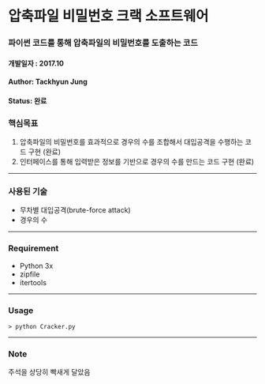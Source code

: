 # 압축파일 비밀번호 크랙 소프트웨어
### 파이썬 코드를 통해 압축파일의 비밀번호를 도출하는 코드
#### 개발일자 : 2017.10

#### Author: Tackhyun Jung

#### Status: 완료

### 핵심목표
1) 압축파일의 비밀번호를 효과적으로 경우의 수를 조합해서 대입공격을 수행하는 코드 구현 (완료)
2) 인터페이스를 통해 입력받은 정보를 기반으로 경우의 수를 만드는 코드 구현 (완료)

---

### 사용된 기술
* 무차별 대입공격(brute-force attack)
* 경우의 수

---

### Requirement
* Python 3x
* zipfile
* itertools

---

### Usage

```
> python Cracker.py 
```

---

### Note
주석을 상당히 빡새게 달았음
